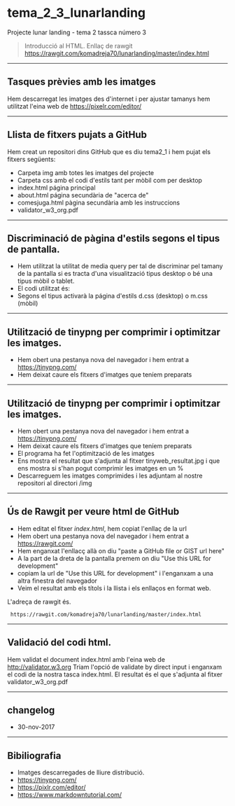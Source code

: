 # tema_2_3_lunarlanding
Projecte lunar landing - tema 2 tassca número 3

> Introducció al HTML. Enllaç de rawgit https://rawgit.com/komadreja70/lunarlanding/master/index.html 

----
## Tasques prèvies amb les imatges
Hem descarregat les imatges des d'internet i per ajustar tamanys hem utilitzat l'eina web de https://pixelr.com/editor/ 

----
## Llista de fitxers pujats a GitHub

Hem creat un repositori dins GitHub que es diu tema2_1 i hem pujat els fitxers següents:

* Carpeta img amb totes les imatges del projecte
* Carpeta css amb el codi d'estils tant per mòbil com per desktop
* index.html página principal
* about.html página secundària de "acerca de"
* comesjuga.html pàgina secundària amb les instruccions
* validator_w3_org.pdf

----
## Discriminació de pàgina d'estils segons el tipus de pantalla.
* Hem utilitzat la utilitat de media query per tal de discriminar pel tamany de la pantalla si es tracta d'una visualització tipus desktop o bé una tipus mòbil o tablet.
* El codi utilitzat és:
    <meta name="viewport" content="width=device-width, initial-scale=1.0">
    <link rel='stylesheet' media='screen and (min-width: 961px)' href='css/d.css'>
    <link rel='stylesheet' media='screen and (max-width: 960px)' href='css/m.css'>
* Segons el tipus activarà la página d'estils d.css (desktop) o m.css (mòbil)  

----
## Utilització de tinypng per comprimir i optimitzar les imatges.
* Hem obert una pestanya nova del navegador i hem entrat a https://tinypng.com/
* Hem deixat caure els fitxers d'imatges que teníem preparats

----
## Utilització de tinypng per comprimir i optimitzar les imatges.

* Hem obert una pestanya nova del navegador i hem entrat a https://tinypng.com/
* Hem deixat caure els fitxers d'imatges que teníem preparats
* El programa ha fet l'optimització de les imatges
* Ens mostra el resultat que s'adjunta al fitxer tinyweb_resultat.jpg i que ens mostra si s'han pogut comprimir les imatges en un %
* Descarreguem les imatges comprimides i les adjuntam al nostre repositori al directori /img

----
## Ús de Rawgit per veure html de GitHub
* Hem editat el fitxer *index.html*,  hem copiat l'enllaç de la url
* Hem obert una pestanya nova del navegador i hem entrat a https://rawgit.com/
* Hem enganxat l'enllacç allà on diu "paste a GitHub file or GIST url here"
* A la part de la dreta de la pantalla premem on diu "Use this URL for development"
* copiam la url de "Use this URL for development" i l'enganxam a una altra finestra del navegador
* Veim el resultat amb els títols i la llista i els enllaços en format web.

L'adreça de rawgit és.

     https://rawgit.com/komadreja70/lunarlanding/master/index.html 


----
## Validació del codi html.
Hem validat el document index.html amb l'eina web de  http://validator.w3.org
Triam l'opció de validate by direct input i enganxam el codi de la nostra tasca index.html.
El resultat és el que s'adjunta al fitxer validator_w3_org.pdf

----
## changelog
* 30-nov-2017

----
## Bibiliografia
* Imatges descarregades de lliure distribució. 
* https://tinypng.com/
* https://pixlr.com/editor/
* https://www.markdowntutorial.com/
